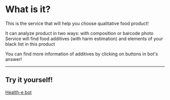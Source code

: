 # What is it?

This is the service that will help you choose qualitative food product!

It can analyze product in two ways: with composition or barcode photo  
Service will find food additives (with harm estimation) and elements of your black list in this product

You can find more information of additives by clicking on buttons in bot's answer!

---

## Try it yourself!
<a href="https://t.me/health_e_bot">Health-e bot</a>
